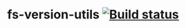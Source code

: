 # fs-version-utils [![Build status](https://ci.appveyor.com/api/projects/status/hoxiswl0ek24lgg3?svg=true)](https://ci.appveyor.com/project/awseward/fs-version-utils)
